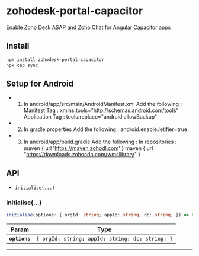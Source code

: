 # zohodesk-portal-capacitor

Enable Zoho Desk ASAP and Zoho Chat for Angular Capacitor apps

## Install

```bash
npm install zohodesk-portal-capacitor
npx cap sync
```
## Setup for Android

- 1. In android/app/src/main/AndroidManifest.xml Add the following :
Manifest Tag : xmlns:tools="http://schemas.android.com/tools"
Application Tag : tools:replace="android:allowBackup"

- 2. In gradle.properties Add the following :
android.enableJetifier=true

- 3. In android/app/build.gradle Add the following :
In repositories : maven { url 'https://maven.zohodl.com' }
                  maven { url "https://downloads.zohocdn.com/wmslibrary" }

## API

<docgen-index>

* [`initialise(...)`](#initialise)

</docgen-index>

<docgen-api>
<!--Update the source file JSDoc comments and rerun docgen to update the docs below-->

### initialise(...)

```typescript
initialise(options: { orgId: string; appId: string; dc: string; }) => Promise<void>
```

| Param         | Type                                                       |
| ------------- | ---------------------------------------------------------- |
| **`options`** | <code>{ orgId: string; appId: string; dc: string; }</code> |

--------------------

</docgen-api>

